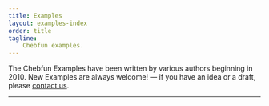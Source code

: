 ```yaml
---
title: Examples
layout: examples-index
order: title
tagline:
    Chebfun examples.
---
```


The Chebfun Examples have been written by various authors
beginning in 2010.  New Examples are always welcome! &mdash; if
you have an idea or a draft, please [contact us](../support/).

<!-- 
The Examples are updated from time to time, but the original
date is retained. That is why, for example, you will sometimes
see an example dated in one year referencing a paper from a
later year.

In the early years especially, MathJax was not yet being
used for mathematical formatting within Matlab/Publish.
Accordingly, some of the formatting in early examples may
require some patience on the part of the reader.
 -->
 
----